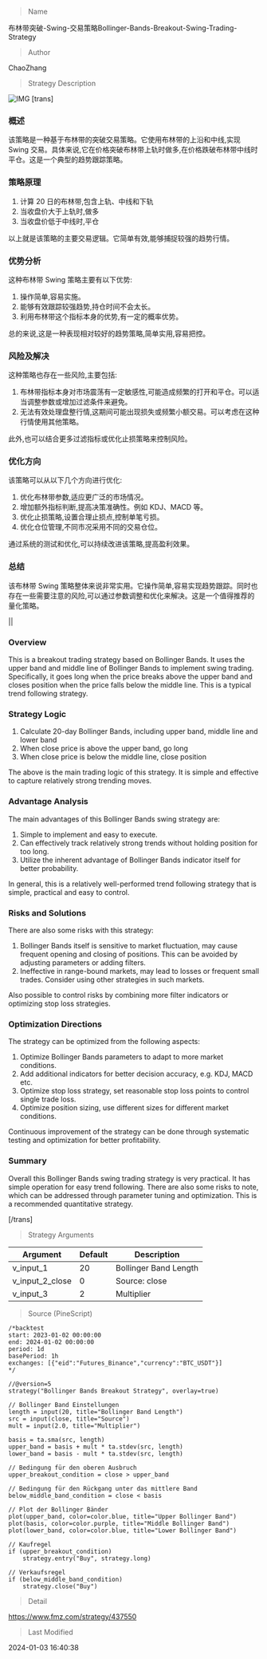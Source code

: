 
> Name

布林带突破-Swing-交易策略Bollinger-Bands-Breakout-Swing-Trading-Strategy

> Author

ChaoZhang

> Strategy Description

![IMG](https://www.fmz.com/upload/asset/104389330b1fd3a57a4.png)
[trans]

### 概述

该策略是一种基于布林带的突破交易策略。它使用布林带的上沿和中线,实现 Swing 交易。具体来说,它在价格突破布林带上轨时做多,在价格跌破布林带中线时平仓。这是一个典型的趋势跟踪策略。

### 策略原理  

1. 计算 20 日的布林带,包含上轨、中线和下轨
2. 当收盘价大于上轨时,做多
3. 当收盘价低于中线时,平仓

以上就是该策略的主要交易逻辑。它简单有效,能够捕捉较强的趋势行情。  

### 优势分析

这种布林带 Swing 策略主要有以下优势:

1. 操作简单,容易实施。
2. 能够有效跟踪较强趋势,持仓时间不会太长。
3. 利用布林带这个指标本身的优势,有一定的概率优势。

总的来说,这是一种表现相对较好的趋势策略,简单实用,容易把控。

### 风险及解决 

这种策略也存在一些风险,主要包括:  

1. 布林带指标本身对市场震荡有一定敏感性,可能造成频繁的打开和平仓。可以适当调整参数或增加过滤条件来避免。
2. 无法有效处理盘整行情,这期间可能出现损失或频繁小额交易。可以考虑在这种行情使用其他策略。

此外,也可以结合更多过滤指标或优化止损策略来控制风险。

### 优化方向  

该策略可以从以下几个方向进行优化:

1. 优化布林带参数,适应更广泛的市场情况。
2. 增加额外指标判断,提高决策准确性。例如 KDJ、MACD 等。  
3. 优化止损策略,设置合理止损点,控制单笔亏损。
4. 优化仓位管理,不同市况采用不同的交易仓位。

通过系统的测试和优化,可以持续改进该策略,提高盈利效果。

### 总结  

该布林带 Swing 策略整体来说非常实用。它操作简单,容易实现趋势跟踪。同时也存在一些需要注意的风险,可以通过参数调整和优化来解决。这是一个值得推荐的量化策略。


|| 

### Overview

This is a breakout trading strategy based on Bollinger Bands. It uses the upper band and middle line of Bollinger Bands to implement swing trading. Specifically, it goes long when the price breaks above the upper band and closes position when the price falls below the middle line. This is a typical trend following strategy.  

### Strategy Logic   

1. Calculate 20-day Bollinger Bands, including upper band, middle line and lower band
2. When close price is above the upper band, go long
3. When close price is below the middle line, close position

The above is the main trading logic of this strategy. It is simple and effective to capture relatively strong trending moves.

### Advantage Analysis

The main advantages of this Bollinger Bands swing strategy are:  

1. Simple to implement and easy to execute.  
2. Can effectively track relatively strong trends without holding position for too long.
3. Utilize the inherent advantage of Bollinger Bands indicator itself for better probability.

In general, this is a relatively well-performed trend following strategy that is simple, practical and easy to control.  

### Risks and Solutions   

There are also some risks with this strategy:   

1. Bollinger Bands itself is sensitive to market fluctuation, may cause frequent opening and closing of positions. This can be avoided by adjusting parameters or adding filters.  
2. Ineffective in range-bound markets, may lead to losses or frequent small trades. Consider using other strategies in such markets.  

Also possible to control risks by combining more filter indicators or optimizing stop loss strategies.

### Optimization Directions   

The strategy can be optimized from the following aspects:

1. Optimize Bollinger Bands parameters to adapt to more market conditions.  
2. Add additional indicators for better decision accuracy, e.g. KDJ, MACD etc.
3. Optimize stop loss strategy, set reasonable stop loss points to control single trade loss.  
4. Optimize position sizing, use different sizes for different market conditions.  

Continuous improvement of the strategy can be done through systematic testing and optimization for better profitability.  

### Summary   

Overall this Bollinger Bands swing trading strategy is very practical. It has simple operation for easy trend following. There are also some risks to note, which can be addressed through parameter tuning and optimization. This is a recommended quantitative strategy.

[/trans]

> Strategy Arguments



|Argument|Default|Description|
|----|----|----|
|v_input_1|20|Bollinger Band Length|
|v_input_2_close|0|Source: close|high|low|open|hl2|hlc3|hlcc4|ohlc4|
|v_input_3|2|Multiplier|


> Source (PineScript)

``` pinescript
/*backtest
start: 2023-01-02 00:00:00
end: 2024-01-02 00:00:00
period: 1d
basePeriod: 1h
exchanges: [{"eid":"Futures_Binance","currency":"BTC_USDT"}]
*/

//@version=5
strategy("Bollinger Bands Breakout Strategy", overlay=true)

// Bollinger Band Einstellungen
length = input(20, title="Bollinger Band Length")
src = input(close, title="Source")
mult = input(2.0, title="Multiplier")

basis = ta.sma(src, length)
upper_band = basis + mult * ta.stdev(src, length)
lower_band = basis - mult * ta.stdev(src, length)

// Bedingung für den oberen Ausbruch
upper_breakout_condition = close > upper_band

// Bedingung für den Rückgang unter das mittlere Band
below_middle_band_condition = close < basis

// Plot der Bollinger Bänder
plot(upper_band, color=color.blue, title="Upper Bollinger Band")
plot(basis, color=color.purple, title="Middle Bollinger Band")
plot(lower_band, color=color.blue, title="Lower Bollinger Band")

// Kaufregel
if (upper_breakout_condition)
    strategy.entry("Buy", strategy.long)

// Verkaufsregel
if (below_middle_band_condition)
    strategy.close("Buy")

```

> Detail

https://www.fmz.com/strategy/437550

> Last Modified

2024-01-03 16:40:38
